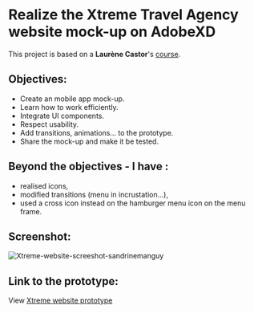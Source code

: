 # Realize the Xtreme Travel Agency website mock-up on AdobeXD
This project is based on a **Laurène Castor**'s [course](https://openclassrooms.com/fr/courses/3014016-realisez-la-maquette-d-une-application-mobile-avec-adobe-xd).

## Objectives:
*  Create an mobile app mock-up.
*  Learn how to work efficiently.
*  Integrate UI components.
*  Respect usability.
*  Add transitions, animations... to the prototype.
*  Share the mock-up and make it be tested.

## Beyond the objectives - I have :
*  realised icons,
*  modified transitions (menu in incrustation...),
*  used a cross icon instead on the hamburger menu icon on the menu frame.

## Screenshot:
![Xtreme-website-screeshot-sandrinemanguy](https://github.com/s-manguy/projects/blob/main/webdesign/xtreme_website/Xtreme-sandrinemanguy-sur-base-de-laur%C3%A8necastor_screenshot.png)

## Link to the prototype:
View [Xtreme website prototype](https://xd.adobe.com/view/bc0da935-a16b-4a12-99e3-85e0b7122110-e95e/?fullscreen)
